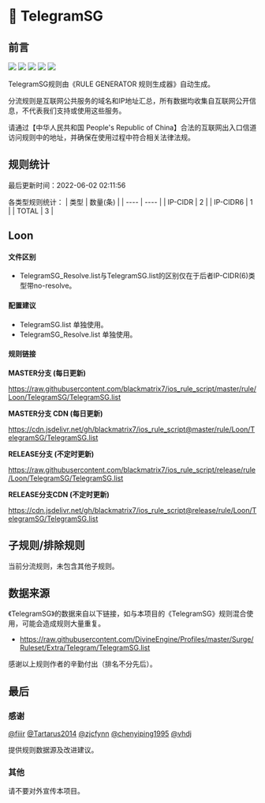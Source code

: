 # 🧸 TelegramSG

## 前言

![](https://shields.io/badge/-移除重复规则-ff69b4) ![](https://shields.io/badge/-DOMAIN与DOMAIN--SUFFIX合并-green) ![](https://shields.io/badge/-DOMAIN--SUFFIX间合并-critical) ![](https://shields.io/badge/-DOMAIN--SUFFIX与DOMAIN--KEYWORD合并-blue) ![](https://shields.io/badge/-IP--CIDR(6)合并-blueviolet) 

TelegramSG规则由《RULE GENERATOR 规则生成器》自动生成。

分流规则是互联网公共服务的域名和IP地址汇总，所有数据均收集自互联网公开信息，不代表我们支持或使用这些服务。

请通过【中华人民共和国 People's Republic of China】合法的互联网出入口信道访问规则中的地址，并确保在使用过程中符合相关法律法规。

## 规则统计

最后更新时间：2022-06-02 02:11:56

各类型规则统计：
| 类型 | 数量(条)  | 
| ---- | ----  |
| IP-CIDR | 2  | 
| IP-CIDR6 | 1  | 
| TOTAL | 3  | 


## Loon 

#### 文件区别
- TelegramSG_Resolve.list与TelegramSG.list的区别仅在于后者IP-CIDR(6)类型带no-resolve。

#### 配置建议
- TelegramSG.list 单独使用。
- TelegramSG_Resolve.list 单独使用。

#### 规则链接
**MASTER分支 (每日更新)**

https://raw.githubusercontent.com/blackmatrix7/ios_rule_script/master/rule/Loon/TelegramSG/TelegramSG.list

**MASTER分支 CDN (每日更新)**

https://cdn.jsdelivr.net/gh/blackmatrix7/ios_rule_script@master/rule/Loon/TelegramSG/TelegramSG.list

**RELEASE分支 (不定时更新)**

https://raw.githubusercontent.com/blackmatrix7/ios_rule_script/release/rule/Loon/TelegramSG/TelegramSG.list

**RELEASE分支CDN (不定时更新)**

https://cdn.jsdelivr.net/gh/blackmatrix7/ios_rule_script@release/rule/Loon/TelegramSG/TelegramSG.list

## 子规则/排除规则


当前分流规则，未包含其他子规则。

## 数据来源

《TelegramSG》的数据来自以下链接，如与本项目的《TelegramSG》规则混合使用，可能会造成规则大量重复。

- https://raw.githubusercontent.com/DivineEngine/Profiles/master/Surge/Ruleset/Extra/Telegram/TelegramSG.list


感谢以上规则作者的辛勤付出（排名不分先后）。

## 最后

### 感谢

[@fiiir](https://github.com/fiiir) [@Tartarus2014](https://github.com/Tartarus2014) [@zjcfynn](https://github.com/zjcfynn) [@chenyiping1995](https://github.com/chenyiping1995) [@vhdj](https://github.com/vhdj)

提供规则数据源及改进建议。

### 其他

请不要对外宣传本项目。